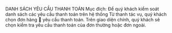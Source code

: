 DANH SÁCH YÊU CẦU THANH TOÁN
Mục đích: Để quý khách kiểm soát danh sách các yêu cầu thanh toán trên hệ thống
Từ thanh tác vụ, quý khách chọn đơn hàng  yêu cầu thanh toán. Trên giao diện chính, quý khách sẽ chọn kiểm tra yêu cầu thanh toán của đơn thường hoặc đơn ngoài.

